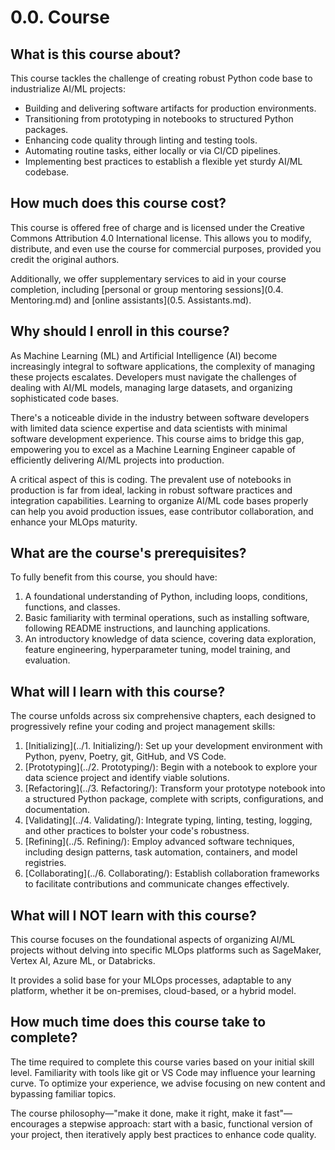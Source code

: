 # 0.0. Course

## What is this course about?

This course tackles the challenge of creating robust Python code base to industrialize AI/ML projects:
- Building and delivering software artifacts for production environments.
- Transitioning from prototyping in notebooks to structured Python packages.
- Enhancing code quality through linting and testing tools.
- Automating routine tasks, either locally or via CI/CD pipelines.
- Implementing best practices to establish a flexible yet sturdy AI/ML codebase.

## How much does this course cost?

This course is offered free of charge and is licensed under the Creative Commons Attribution 4.0 International license. This allows you to modify, distribute, and even use the course for commercial purposes, provided you credit the original authors.

Additionally, we offer supplementary services to aid in your course completion, including [personal or group mentoring sessions](0.4. Mentoring.md) and [online assistants](0.5. Assistants.md).

## Why should I enroll in this course?

As Machine Learning (ML) and Artificial Intelligence (AI) become increasingly integral to software applications, the complexity of managing these projects escalates. Developers must navigate the challenges of dealing with AI/ML models, managing large datasets, and organizing sophisticated code bases.

There's a noticeable divide in the industry between software developers with limited data science expertise and data scientists with minimal software development experience. This course aims to bridge this gap, empowering you to excel as a Machine Learning Engineer capable of efficiently delivering AI/ML projects into production.

A critical aspect of this is coding. The prevalent use of notebooks in production is far from ideal, lacking in robust software practices and integration capabilities. Learning to organize AI/ML code bases properly can help you avoid production issues, ease contributor collaboration, and enhance your MLOps maturity.

## What are the course's prerequisites?

To fully benefit from this course, you should have:

1. A foundational understanding of Python, including loops, conditions, functions, and classes.
1. Basic familiarity with terminal operations, such as installing software, following README instructions, and launching applications.
1. An introductory knowledge of data science, covering data exploration, feature engineering, hyperparameter tuning, model training, and evaluation.

## What will I learn with this course?

The course unfolds across six comprehensive chapters, each designed to progressively refine your coding and project management skills:

1. [Initializing](../1. Initializing/): Set up your development environment with Python, pyenv, Poetry, git, GitHub, and VS Code.
1. [Prototyping](../2. Prototyping/): Begin with a notebook to explore your data science project and identify viable solutions.
1. [Refactoring](../3. Refactoring/): Transform your prototype notebook into a structured Python package, complete with scripts, configurations, and documentation.
1. [Validating](../4. Validating/): Integrate typing, linting, testing, logging, and other practices to bolster your code's robustness.
1. [Refining](../5. Refining/): Employ advanced software techniques, including design patterns, task automation, containers, and model registries.
1. [Collaborating](../6. Collaborating/): Establish collaboration frameworks to facilitate contributions and communicate changes effectively.

## What will I NOT learn with this course?

This course focuses on the foundational aspects of organizing AI/ML projects without delving into specific MLOps platforms such as SageMaker, Vertex AI, Azure ML, or Databricks.

It provides a solid base for your MLOps processes, adaptable to any platform, whether it be on-premises, cloud-based, or a hybrid model.

## How much time does this course take to complete?

The time required to complete this course varies based on your initial skill level. Familiarity with tools like git or VS Code may influence your learning curve. To optimize your experience, we advise focusing on new content and bypassing familiar topics.

The course philosophy—"make it done, make it right, make it fast"—encourages a stepwise approach: start with a basic, functional version of your project, then iteratively apply best practices to enhance code quality.